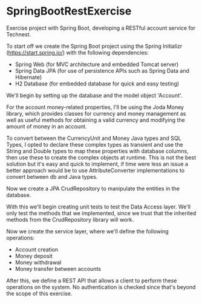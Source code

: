 # SpringBootRestExercise

Exercise project with Spring Boot, developing a RESTful account service for Technest.

To start off we create the Spring Boot project using the Spring Initializr (https://start.spring.io/) with the following dependencies:

- Spring Web (for MVC architecture and embedded Tomcat server)
- Spring Data JPA (for use of persistence APIs such as Spring Data and Hibernate)
- H2 Database (for embedded database for quick and easy testing)

We'll begin by setting up the database and the model object 'Account'.

For the account money-related properties, I'll be using the Joda Money library, which provides classes for currency and money management as well as useful methods for obtaining a valid currency and modifying the amount of money in an account.

To convert between the CurrencyUnit and Money Java types and SQL Types, I opted to declare these complex types as transient and use the String and Double types to map these properties with database columns, then use these to create the complex objects at runtime. This is not the best solution but it's easy and quick to implement, if time were less an issue a better approach would be to use AttributeConverter implementations to convert between db and Java types.

Now we create a JPA CrudRepository to manipulate the entities in the database.

With this we'll begin creating unit tests to test the Data Access layer. We'll only test the methods that we implemented, since we trust that the inherited methods from the CrudRepository library will work.

Now we create the service layer, where we'll define the following operations:

- Account creation
- Money deposit
- Money withdrawal
- Money transfer between accounts

After this, we define a REST API that allows a client to perform these operations on the system. No authentication is checked since that's beyond the scope of this exercise.